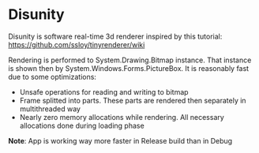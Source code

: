 # Disunity
Disunity is software real-time 3d renderer inspired by this tutorial: https://github.com/ssloy/tinyrenderer/wiki

Rendering is performed to System.Drawing.Bitmap instance. That instance is shown then by System.Windows.Forms.PictureBox.
It is reasonably fast due to some optimizations:
- Unsafe operations for reading and writing to bitmap
- Frame splitted into parts. These parts are rendered then separately in multithreaded way
- Nearly zero memory allocations while rendering. All necessary allocations done during loading phase

**Note**: App is working way more faster in Release build than in Debug
